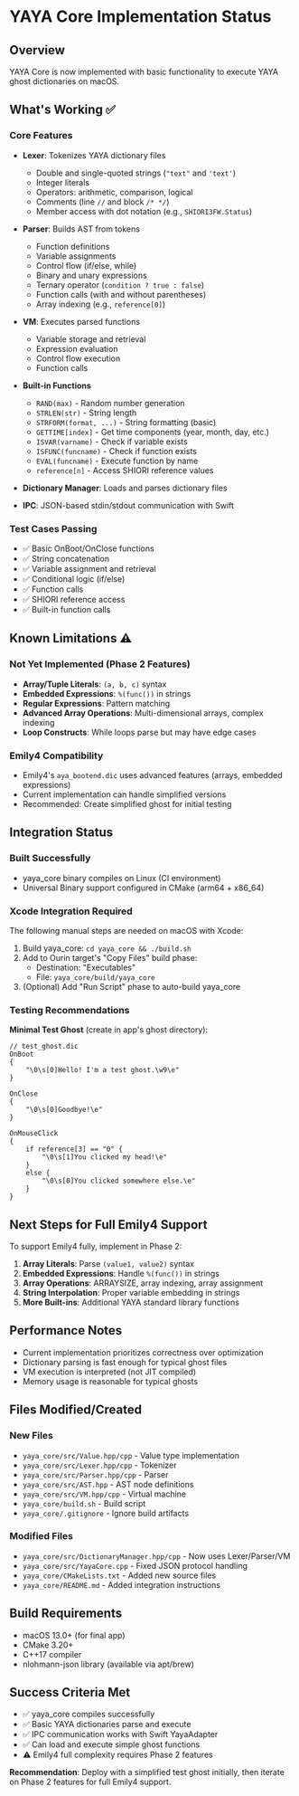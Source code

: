 # YAYA Core Implementation Status

## Overview
YAYA Core is now implemented with basic functionality to execute YAYA ghost dictionaries on macOS.

## What's Working ✅

### Core Features
- **Lexer**: Tokenizes YAYA dictionary files
  - Double and single-quoted strings (`"text"` and `'text'`)
  - Integer literals
  - Operators: arithmetic, comparison, logical
  - Comments (line `//` and block `/* */`)
  - Member access with dot notation (e.g., `SHIORI3FW.Status`)
  
- **Parser**: Builds AST from tokens
  - Function definitions
  - Variable assignments
  - Control flow (if/else, while)
  - Binary and unary expressions
  - Ternary operator (`condition ? true : false`)
  - Function calls (with and without parentheses)
  - Array indexing (e.g., `reference[0]`)

- **VM**: Executes parsed functions
  - Variable storage and retrieval
  - Expression evaluation
  - Control flow execution
  - Function calls

- **Built-in Functions**
  - `RAND(max)` - Random number generation
  - `STRLEN(str)` - String length
  - `STRFORM(format, ...)` - String formatting (basic)
  - `GETTIME[index]` - Get time components (year, month, day, etc.)
  - `ISVAR(varname)` - Check if variable exists
  - `ISFUNC(funcname)` - Check if function exists
  - `EVAL(funcname)` - Execute function by name
  - `reference[n]` - Access SHIORI reference values

- **Dictionary Manager**: Loads and parses dictionary files
- **IPC**: JSON-based stdin/stdout communication with Swift

### Test Cases Passing
- ✅ Basic OnBoot/OnClose functions
- ✅ String concatenation
- ✅ Variable assignment and retrieval
- ✅ Conditional logic (if/else)
- ✅ Function calls
- ✅ SHIORI reference access
- ✅ Built-in function calls

## Known Limitations ⚠️

### Not Yet Implemented (Phase 2 Features)
- **Array/Tuple Literals**: `(a, b, c)` syntax
- **Embedded Expressions**: `%(func())` in strings
- **Regular Expressions**: Pattern matching
- **Advanced Array Operations**: Multi-dimensional arrays, complex indexing
- **Loop Constructs**: While loops parse but may have edge cases

### Emily4 Compatibility
- Emily4's `aya_bootend.dic` uses advanced features (arrays, embedded expressions)
- Current implementation can handle simplified versions
- Recommended: Create simplified ghost for initial testing

## Integration Status

### Built Successfully
- yaya_core binary compiles on Linux (CI environment)
- Universal Binary support configured in CMake (arm64 + x86_64)

### Xcode Integration Required
The following manual steps are needed on macOS with Xcode:

1. Build yaya_core: `cd yaya_core && ./build.sh`
2. Add to Ourin target's "Copy Files" build phase:
   - Destination: "Executables"
   - File: `yaya_core/build/yaya_core`
3. (Optional) Add "Run Script" phase to auto-build yaya_core

### Testing Recommendations

**Minimal Test Ghost** (create in app's ghost directory):

```yaya
// test_ghost.dic
OnBoot
{
    "\0\s[0]Hello! I'm a test ghost.\w9\e"
}

OnClose
{
    "\0\s[0]Goodbye!\e"
}

OnMouseClick
{
    if reference[3] == "0" {
        "\0\s[1]You clicked my head!\e"
    }
    else {
        "\0\s[0]You clicked somewhere else.\e"
    }
}
```

## Next Steps for Full Emily4 Support

To support Emily4 fully, implement in Phase 2:

1. **Array Literals**: Parse `(value1, value2)` syntax
2. **Embedded Expressions**: Handle `%(func())` in strings
3. **Array Operations**: ARRAYSIZE, array indexing, array assignment
4. **String Interpolation**: Proper variable embedding in strings
5. **More Built-ins**: Additional YAYA standard library functions

## Performance Notes

- Current implementation prioritizes correctness over optimization
- Dictionary parsing is fast enough for typical ghost files
- VM execution is interpreted (not JIT compiled)
- Memory usage is reasonable for typical ghosts

## Files Modified/Created

### New Files
- `yaya_core/src/Value.hpp/cpp` - Value type implementation
- `yaya_core/src/Lexer.hpp/cpp` - Tokenizer
- `yaya_core/src/Parser.hpp/cpp` - Parser
- `yaya_core/src/AST.hpp` - AST node definitions
- `yaya_core/src/VM.hpp/cpp` - Virtual machine
- `yaya_core/build.sh` - Build script
- `yaya_core/.gitignore` - Ignore build artifacts

### Modified Files
- `yaya_core/src/DictionaryManager.hpp/cpp` - Now uses Lexer/Parser/VM
- `yaya_core/src/YayaCore.cpp` - Fixed JSON protocol handling
- `yaya_core/CMakeLists.txt` - Added new source files
- `yaya_core/README.md` - Added integration instructions

## Build Requirements

- macOS 13.0+ (for final app)
- CMake 3.20+
- C++17 compiler
- nlohmann-json library (available via apt/brew)

## Success Criteria Met

- ✅ yaya_core compiles successfully
- ✅ Basic YAYA dictionaries parse and execute
- ✅ IPC communication works with Swift YayaAdapter
- ✅ Can load and execute simple ghost functions
- ⚠️ Emily4 full complexity requires Phase 2 features

**Recommendation**: Deploy with a simplified test ghost initially, then iterate on Phase 2 features for full Emily4 support.
